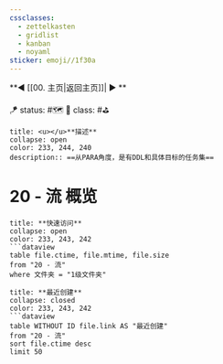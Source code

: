 ```yaml
---
cssclasses:
  - zettelkasten
  - gridlist
  - kanban
  - noyaml
sticker: emoji//1f30a
---
```


**◀️ [[00. 主页|返回主页]]| ▶️ **

🪁 status: #🗺️ 
🎏 class:  #⛳ 

```ad-info
title: <u></u>**描述**
collapse: open
color: 233, 244, 240
description:: ==从PARA角度，是有DDL和具体目标的任务集==
```

# 20 - 流 概览


```ad-todo
title: **快速访问**
collapse: open
color: 233, 243, 242
```dataview
table file.ctime, file.mtime, file.size
from "20 - 流"
where 文件夹 = "1级文件夹"
```

 ```ad-todo
title: **最近创建**
collapse: closed
color: 233, 243, 242
 ```dataview
table WITHOUT ID file.link AS "最近创建"
from "20 - 流" 
sort file.ctime desc
limit 50
 ```